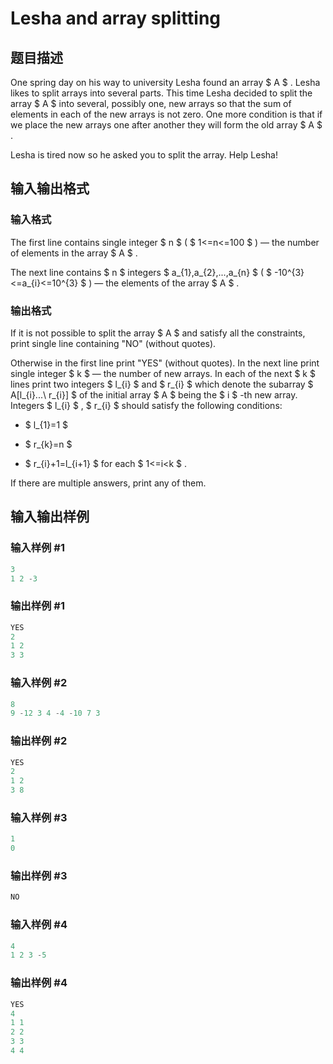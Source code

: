 # Lesha and array splitting

## 题目描述

One spring day on his way to university Lesha found an array $ A $ . Lesha likes to split arrays into several parts. This time Lesha decided to split the array $ A $ into several, possibly one, new arrays so that the sum of elements in each of the new arrays is not zero. One more condition is that if we place the new arrays one after another they will form the old array $ A $ .

Lesha is tired now so he asked you to split the array. Help Lesha!

## 输入输出格式

### 输入格式

The first line contains single integer $ n $ ( $ 1<=n<=100 $ ) — the number of elements in the array $ A $ .

The next line contains $ n $ integers $ a_{1},a_{2},...,a_{n} $ ( $ -10^{3}<=a_{i}<=10^{3} $ ) — the elements of the array $ A $ .

### 输出格式

If it is not possible to split the array $ A $ and satisfy all the constraints, print single line containing "NO" (without quotes).

Otherwise in the first line print "YES" (without quotes). In the next line print single integer $ k $ — the number of new arrays. In each of the next $ k $ lines print two integers $ l_{i} $ and $ r_{i} $ which denote the subarray $ A[l_{i}...\ r_{i}] $ of the initial array $ A $ being the $ i $ -th new array. Integers $ l_{i} $ , $ r_{i} $ should satisfy the following conditions:

- $ l_{1}=1 $

- $ r_{k}=n $

- $ r_{i}+1=l_{i+1} $ for each $ 1<=i&lt;k $ .

If there are multiple answers, print any of them.

## 输入输出样例

### 输入样例 #1

```cpp
3
1 2 -3

```
### 输出样例 #1

```cpp
YES
2
1 2
3 3

```
### 输入样例 #2

```cpp
8
9 -12 3 4 -4 -10 7 3

```
### 输出样例 #2

```cpp
YES
2
1 2
3 8

```
### 输入样例 #3

```cpp
1
0

```
### 输出样例 #3

```cpp
NO

```
### 输入样例 #4

```cpp
4
1 2 3 -5

```
### 输出样例 #4

```cpp
YES
4
1 1
2 2
3 3
4 4

```
